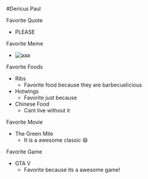 #Dericus Paul

Favorite Quote
  * PLEASE
  
Favorite Meme
  * ![aaa](http://static.vibe.com/files/2013/08/VIBE-Vixen-Olivia-Meme14-600x600.jpg)
  
Favorite Foods
  * Ribs
    * Favorite food because they are barbecuelicious
  * Hotwings
    * Favorite just because
  * Chinese Food
    * Cant live without it

Favorite Movie
  * The Green Mile
    * It is a awesome classic :smile:
    
Favorite Game
  * GTA V
    * Favorite because its a awesome game!
    
  
